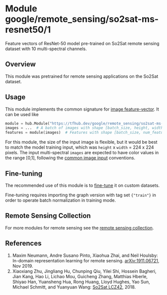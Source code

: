 # Module google/remote_sensing/so2sat-ms-resnet50/1

Feature vectors of ResNet-50 model pre-trained on So2Sat remote sensing dataset
with 10 multi-spectral channels.

<!-- dataset: multiple -->
<!-- asset-path: legacy -->
<!-- module-type: image-feature-vector -->
<!-- network-architecture: ResNet V2 50 -->
<!-- fine-tunable: true -->
<!-- format: hub -->

## Overview

This module was pretrained for remote sensing applications on the So2Sat
dataset.

## Usage

This module implements the common signature for
[image feature-vector](https://www.tensorflow.org/hub/common_signatures/images#feature-vector).
It can be used like

```python
module = hub.Module("https://tfhub.dev/google/remote_sensing/so2sat-ms-resnet50/1")
images = ...  # A batch of images with shape [batch_size, height, width, 3].
features = module(images)  # Features with shape [batch_size, num_features].
```

For this module, the size of the input image is flexible, but it would be best
to match the model training input, which was `height` x `width` = 224 x 224
pixels. The input multi-spectral `images` are expected to have color values in
the range [0,1], following the
[common image input](https://www.tensorflow.org/hub/common_signatures/images#input)
conventions.

## Fine-tuning

The recommended use of this module is to
[fine-tune](https://www.tensorflow.org/hub/tf1_hub_module#fine-tuning) it on custom datasets.

Fine-tuning requires importing the graph version with tag set `{"train"}` in
order to operate batch normalization in training mode.

## Remote Sensing Collection

For more modules for remote sensing see the
[remote sensing collection](https://tfhub.dev/google/collections/remote_sensing/1).

## References

1.  Maxim Neumann, Andre Susano Pinto, Xiaohua Zhai, and Neil Houlsby: In-domain
    representation learning for remote sensing.
    [arXiv:1911.06721](https://arxiv.org/abs/1911.06721), Nov 2019.
1.  Xiaoxiang Zhu, Jingliang Hu, Chunping Qiu, Yilei Shi, Hossein Bagheri, Jian
    Kang, Hao Li, Lichao Mou, Guicheng Zhang, Matthias Hberle, Shiyao Han,
    Yuansheng Hua, Rong Huang, Lloyd Hughes, Yao Sun, Michael Schmitt, and
    Yuanyuan Wang: [So2Sat LCZ42](https://mediatum.ub.tum.de/1454690), 2018.

